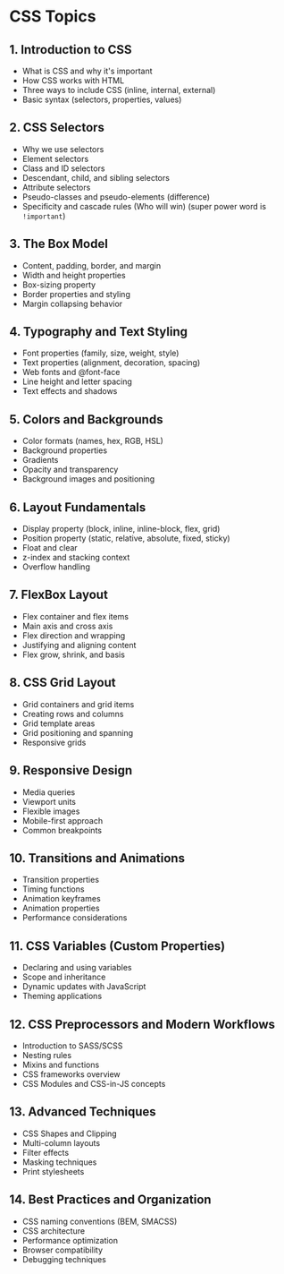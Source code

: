 # CSS Topics

## 1. Introduction to CSS

- What is CSS and why it's important
- How CSS works with HTML
- Three ways to include CSS (inline, internal, external)
- Basic syntax (selectors, properties, values)

## 2. CSS Selectors

- Why we use selectors
- Element selectors
- Class and ID selectors
- Descendant, child, and sibling selectors
- Attribute selectors
- Pseudo-classes and pseudo-elements (difference)
- Specificity and cascade rules (Who will win) (super power word is `!important`)

## 3. The Box Model

- Content, padding, border, and margin
- Width and height properties
- Box-sizing property
- Border properties and styling
- Margin collapsing behavior

## 4. Typography and Text Styling

- Font properties (family, size, weight, style)
- Text properties (alignment, decoration, spacing)
- Web fonts and @font-face
- Line height and letter spacing
- Text effects and shadows

## 5. Colors and Backgrounds

- Color formats (names, hex, RGB, HSL)
- Background properties
- Gradients
- Opacity and transparency
- Background images and positioning

## 6. Layout Fundamentals

- Display property (block, inline, inline-block, flex, grid)
- Position property (static, relative, absolute, fixed, sticky)
- Float and clear
- z-index and stacking context
- Overflow handling

## 7. FlexBox Layout

- Flex container and flex items
- Main axis and cross axis
- Flex direction and wrapping
- Justifying and aligning content
- Flex grow, shrink, and basis

## 8. CSS Grid Layout

- Grid containers and grid items
- Creating rows and columns
- Grid template areas
- Grid positioning and spanning
- Responsive grids

## 9. Responsive Design

- Media queries
- Viewport units
- Flexible images
- Mobile-first approach
- Common breakpoints

## 10. Transitions and Animations

- Transition properties
- Timing functions
- Animation keyframes
- Animation properties
- Performance considerations

## 11. CSS Variables (Custom Properties)

- Declaring and using variables
- Scope and inheritance
- Dynamic updates with JavaScript
- Theming applications

## 12. CSS Preprocessors and Modern Workflows

- Introduction to SASS/SCSS
- Nesting rules
- Mixins and functions
- CSS frameworks overview
- CSS Modules and CSS-in-JS concepts

## 13. Advanced Techniques

- CSS Shapes and Clipping
- Multi-column layouts
- Filter effects
- Masking techniques
- Print stylesheets

## 14. Best Practices and Organization

- CSS naming conventions (BEM, SMACSS)
- CSS architecture
- Performance optimization
- Browser compatibility
- Debugging techniques

